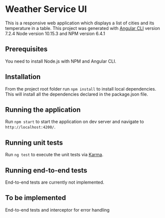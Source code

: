 # Weather Service UI
This is a responsive web application which displays a list of cities and its temperature in a table.
This project was generated with [Angular CLI](https://github.com/angular/angular-cli) version 7.2.4 Node version 10.15.3 and NPM version 6.4.1

## Prerequisites

You need to install Node.js with NPM and Angular CLI.

## Installation

From the project root folder run `npm install` to install local dependencies. This will install all the dependencies declared in the package.json file.

## Running the application

Run `npm start` to start the application on dev server and navigate to `http://localhost:4200/`. 

## Running unit tests

Run `ng test` to execute the unit tests via [Karma](https://karma-runner.github.io).

## Running end-to-end tests

End-to-end tests are currently not implemented.


## To be implemented
End-to-end tests and interceptor for error handling
